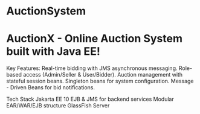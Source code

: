 # AuctionSystem

# AuctionX - Online Auction System built with Java EE!

Key Features:
Real-time bidding with JMS asynchronous messaging.
Role-based access (Admin/Seller & User/Bidder).
Auction management with stateful session beans.
Singleton beans for system configuration.
Message - Driven Beans for bid notifications.

Tech Stack
Jakarta EE 10
EJB & JMS for backend services
Modular EAR/WAR/EJB structure
GlassFish Server
